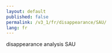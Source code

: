 ```yaml
---
layout: default
published: false
permalink: /v3_1/fr/disappearance/SAU/
lang: fr
---
```


disappearance analysis SAU
